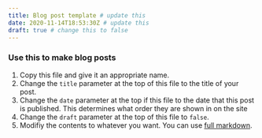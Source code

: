 ```yaml
---
title: Blog post template # update this
date: 2020-11-14T18:53:30Z # update this
draft: true # change this to false
---
```


### Use this to make blog posts

1. Copy this file and give it an appropriate name.
2. Change the `title` parameter at the top of this file to the title of your post.
3. Change the `date` parameter at the top if this file to the date that this post is published. This determines what order they are shown in on the site
4. Change the `draft` parameter at the top of this file to `false`.
5. Modifiy the contents to whatever you want. You can use [full markdown](https://github.com/adam-p/markdown-here/wiki/Markdown-Cheatsheet).
